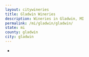 ```yaml
---
layout: citywineries
title: Gladwin Wineries
description: Wineries in Gladwin, MI
permalink: /mi/gladwin/gladwin/
state: mi
county: gladwin
city: gladwin
---
```

-
